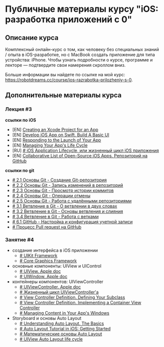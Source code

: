 # Публичные материалы курсу "iOS: разработка приложений с 0"

## Описание курса 

Комплексный онлайн-курс о том, как человеку без специальных знаний / опыта в iOS-разработке, но с MacBook создать приложение для типа устройства: iPhone. Чтобы узнать подробности о курсе, программе и лекторе — подтвердите свои намерения скроллом вниз.

Больше информации вы найдете по ссылке на мой курс: https://robotdreams.cc/course/ios-razrabotka-prilozheniy-s-0.

## Дополнительные материалы курса

### Лекция #3

**ссылки по iOS**
- [EN] [Creating an Xcode Project for an App](https://developer.apple.com/documentation/xcode/creating_an_xcode_project_for_an_app)
- [EN] [Develop iOS App on Swift. Build A Basic UI](https://developer.apple.com/library/archive/referencelibrary/GettingStarted/DevelopiOSAppsSwift/BuildABasicUI.html)
- [EN] [Responding to the Launch of Your App](https://developer.apple.com/documentation/uikit/app_and_environment/responding_to_the_launch_of_your_app)
- [EN] [Managing Your App's Life Cycle](https://developer.apple.com/documentation/uikit/app_and_environment/managing_your_app_s_life_cycle)
- [RU] [# iOS Application Lifecycle, или жизненный цикл iOS приложения](https://proswift.ru/ios-application-lifecycle-ili-zhiznennyj-cikl-ios-prilozheniya/)
- [EN] [Collaborative List of Open-Source iOS Apps. Репозиторий на GitHub](https://github.com/dkhamsing/open-source-ios-apps)

**ссылки по git**
- [# 2.1 Основы Git - Создание Git-репозитория](https://git-scm.com/book/ru/v2/Основы-Git-Создание-Git-репозитория)
- [# 2.2 Основы Git - Запись изменений в репозиторий](https://git-scm.com/book/ru/v2/Основы-Git-Запись-изменений-в-репозиторий)
- [# 2.3 Основы Git - Просмотр истории коммитов](https://git-scm.com/book/ru/v2/Основы-Git-Просмотр-истории-коммитов)
- [# 2.4 Основы Git - Операции отмены](https://git-scm.com/book/ru/v2/Основы-Git-Операции-отмены)
- [# 2.5 Основы Git - Работа с удалёнными репозиториями](https://git-scm.com/book/ru/v2/Основы-Git-Работа-с-удалёнными-репозиториями)
- [# 3.1 Ветвление в Git - О ветвлении в двух словах](https://git-scm.com/book/ru/v2/Ветвление-в-Git-О-ветвлении-в-двух-словах)
- [# 3.2 Ветвление в Git - Основы ветвления и слияния](https://git-scm.com/book/ru/v2/Ветвление-в-Git-Основы-ветвления-и-слияния)
- [# 3.4 Ветвление в Git - Работа с ветками](https://git-scm.com/book/ru/v2/Ветвление-в-Git-Работа-с-ветками)
- [# 6.1 GitHub - Настройка и конфигурация учетной записи](https://git-scm.com/book/ru/v2/GitHub-Настройка-и-конфигурация-учетной-записи)
- [# Процесс Pull request на GitHub](https://starkovden.github.io/Pull-request-workflows.html)

### Занятие #4

- создание интерфейса в iOS приложении
	- [# UIKit Framework](https://developer.apple.com/documentation/uikit)
	- [# Core Graphics Framework](https://developer.apple.com/documentation/coregraphics)
- основные компоненты: UIView и UIControl
	- [# UIView. Apple doc](https://developer.apple.com/documentation/uikit/uiview)
	- [# UIWindow. Apple doc](https://developer.apple.com/documentation/uikit/uiwindow)
- контейнеры компонентов: UIViewController
	- [# UIViewController. Apple doc](https://developer.apple.com/documentation/uikit/uiviewcontroller)
	- [# Жизненный цикл UIViewController'a](https://habr.com/en/post/129557/)
	- [# View Controller Definition. Defining Your Subclass](https://developer.apple.com/library/archive/featuredarticles/ViewControllerPGforiPhoneOS/DefiningYourSubclass.html)
	- [# View Controller Definition. Implementing a Container View Controller](https://developer.apple.com/library/archive/featuredarticles/ViewControllerPGforiPhoneOS/ImplementingaContainerViewController.html)
	- [# Managing Content in Your App's Windows](https://developer.apple.com/documentation/uikit/view_controllers/managing_content_in_your_app_s_windows)
- Storyboard и основы Auto Layout
	- [# Understanding Auto Layout. The Basics](https://developer.apple.com/library/archive/documentation/UserExperience/Conceptual/AutolayoutPG/)
	- [# Auto Layout Tutorial in iOS: Getting Started](https://www.raywenderlich.com/811496-auto-layout-tutorial-in-ios-getting-started)
	- [# Математические основы Auto Layout](https://habr.com/en/company/oleg-bunin/blog/437584/)
	- [# UIView Auto Layout life cycle](https://www.vadimbulavin.com/view-auto-layout-life-cycle/)